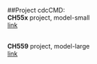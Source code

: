 ##Project cdcCMD: <br>
**CH55x** project, model-small <br>
[link](https://github.com/jmysu/mBusCH55x/tree/main/firmware/cdcCMD.WCH51) <br>
<br>

**CH559** project, model-large <br>
[link](https://github.com/jmysu/mBusCH55x/tree/main/firmware/cdcTTBasic55x.MCS51) <br>

